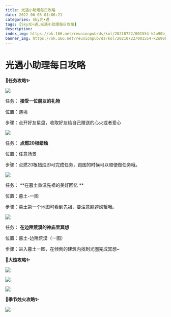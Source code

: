 ```yaml
---
title: 光遇小助理每日攻略
date: 2022-06-05 01:06:21
categories: Sky光•遇
tags: [Sky光•遇,光遇小助理每日攻略]
description: 
index_img: https://ok.166.net/reunionpub/ds/kol/20210722/001554-k2u90bj7ay.png?imageView&thumbnail=600x0&type=jpg
banner_img: https://ok.166.net/reunionpub/ds/kol/20210722/001554-k2u90bj7ay.png?imageView&thumbnail=600x0&type=jpg
---
```

# 光遇小助理每日攻略
**🎉任务攻略✨**

![](https://ok.166.net/reunionpub/ds/kol/20220605/002830-j6c5s3dp4w.png)

任务： **接受一位朋友的礼物**

位置：遇境

步骤：点开好友星盘，收取好友给自己赠送的心火或者爱心

![](https://ok.166.net/reunionpub/ds/kol/20220605/002857-9vg4h0wnds.png)

任务： **点燃20根蜡烛**

位置：任意场景

步骤：点燃20根蜡烛即可完成任务，跑图的时候可以顺便做任务哦。

![](https://ok.166.net/reunionpub/ds/kol/20220605/003146-vfo15skhgz.png)

任务： **在暮土重温先祖的美好回忆  **

位置：暮土-一图

步骤：暮土第一个地图可看到先祖，要注意躲避螃蟹哦。

![](https://ok.166.net/reunionpub/ds/kol/20220605/003212-lqtmpw8sbg.png)

任务： **在边陲荒漠的神庙里冥想**

位置：暮土-边陲荒漠（一图）

步骤：进入暮土一图，在倾倒的建筑内找到光圈完成冥想~

 **🎉大烛攻略✨**

![](https://ok.166.net/reunionpub/ds/kol/20220605/002822-tw3gn8imzu.png)

![](https://ok.166.net/reunionpub/ds/kol/20220605/003020-kt41nqh56p.png)

![](https://ok.166.net/reunionpub/ds/kol/20220605/002954-pbi3cky4z7.png)

  

 **🎉季节烛火攻略✨**

![](https://ok.166.net/reunionpub/ds/kol/20220605/003132-oj5p816iq9.png)

  

